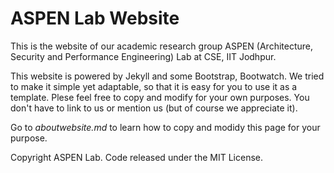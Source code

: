 # ASPEN Lab Website

This is the website of our academic research group ASPEN (Architecture, Security and Performance Engineering) Lab at CSE, IIT Jodhpur.

This website is powered by Jekyll and some Bootstrap, Bootwatch. We tried to make it simple yet adaptable, so that it is easy for you to use it as a template. Plese feel free to copy and modify for your own purposes.  You don't have to link to us or mention us (but of course we appreciate it).

Go to *aboutwebsite.md*  to learn how to copy and modidy this page for your purpose. 


Copyright ASPEN Lab. Code released under the MIT License.

